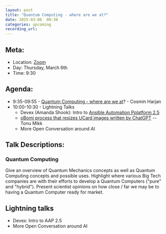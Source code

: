 ```yaml
---
layout: post
title: "Quantum Computing - where are we at?"
date: 2025-03-06  09:30
categories: upcoming
recording_url:
---
```


## Meta:

- Location: [Zoom](https://z.umn.edu/cpmstream)
- Day: Thursday, March 6th
- Time: 9:30

## Agenda:

- 9:35-09:55 - [Quantum Computing - where are we at](https://docs.google.com/presentation/d/1zO4NvEoeGYdujG8tTO2pKtaaaerdGvTRgkjSqW8YIe8/edit?usp=sharing)? - Cosmin Harjan
- 10:00-10:30 - Lightning Talks
  - Devex (Amanda Shook): Intro to [Ansible Automation Pplatform 2.5](https://docs.google.com/presentation/d/185Pr5neioftBOJin3dHKG-JIdJg-mKuoHeRYNywSP_w/edit?usp=sharing)
  - [oBomi process that resizes UCard images written by ChatGPT](https://docs.google.com/presentation/d/11PMHezJ5uv6SNtE1dMB-HbjrFIzTfYUN6wNPOPac2HY/edit?usp=sharing) -- Tonu Mikk
  - More Open Conversation around AI

## Talk Descriptions:

### Quantum Computing

Give an overview of Quantum Mechanics concepts as well as Quantum Computing concepts and possible uses. Highlight where various Big Tech companies are with their efforts to develop a Quantum Computers ("pure" and "hybrid").
Present scientist opinions on how close / far we may be to having a Quantum Computer ready for market.

## Lightning talks

- Devex: Intro to AAP 2.5
- More Open Conversation around AI
